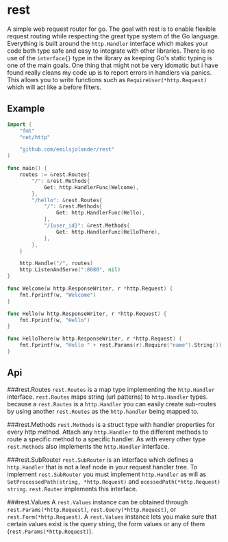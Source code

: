 rest
====
A simple web request router for go. The goal with rest is to enable flexible request routing while respecting the great type system of the Go language. Everything is built around the `http.Handler` interface which makes your code both type safe and easy to integrate with other libraries. There is no use of the `interface{}` type in the library as keeping Go's static typing is one of the main goals. One thing that might not be very idomatic but i have found really cleans my code up is to report errors in handlers via panics. This allows you to write functions such as `RequireUser(*http.Request)` which will act like a before filters.

Example
-------
```go
import (
	"fmt"
	"net/http"

	"github.com/emilsjolander/rest"
)

func main() {
	routes := &rest.Routes{
		"/": &rest.Methods{
			Get: http.HandlerFunc(Welcome),
		},
		"/hello": &rest.Routes{
			"/": &rest.Methods{
				Get: http.HandlerFunc(Hello),
			},
			"/{user_id}": &rest.Methods{
				Get: http.HandlerFunc(HelloThere),
			},
		},
	}

	http.Handle("/", routes)
	http.ListenAndServe(":8080", nil)
}

func Welcome(w http.ResponseWriter, r *http.Request) {
	fmt.Fprintf(w, "Welcome")
}

func Hello(w http.ResponseWriter, r *http.Request) {
	fmt.Fprintf(w, "Hello")
}

func HelloThere(w http.ResponseWriter, r *http.Request) {
	fmt.Fprintf(w, "Hello " + rest.Params(r).Require("name").String())
}
```

Api
---
###rest.Routes
`rest.Routes` is a map type implementing the `http.Handler` interface. `rest.Routes` maps string (url patterns) to `http.Handler` types. because a `rest.Routes` is a `http.Handler` you can easily create sub-routes by using another `rest.Routes` as the `http.handler` being mapped to.

###rest.Methods
`rest.Methods` is a struct type with handler properties for every http method. Attach any `http.Handler` to the different methods to route a specific method to a specific handler. As with every other type `rest.Methods` also implements the `http.Handler` interface.

###rest.SubRouter
`rest.SubRouter` is an interface which defines a `http.Handler` that is not a leaf node in your request handler tree. To implement `rest.SubRouter` you must implement `http.Handler` as will as `SetProcessedPath(string, *http.Request)` and `ocessedPath(*http.Request) string`. `rest.Router` implements this interface.

###rest.Values
A `rest.Values` instance can be obtained through `rest.Params(*http.Request)`, `rest.Query(*http.Request)`, or `rest.Form(*http.Request)`. A `rest.Values` instance lets you make sure that certain values exist is the query string, the form values or any of them (`rest.Params(*http.Request)`).

